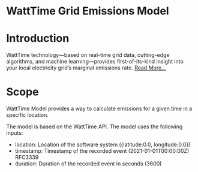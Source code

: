 # WattTime Grid Emissions Model

# Introduction

WattTime technology—based on real-time grid data, cutting-edge algorithms, and machine learning—provides first-of-its-kind insight into your local electricity grid’s marginal emissions rate. [Read More...](https://www.watttime.org/api-documentation/#introduction)


# Scope 

WattTime Model provides a way to calculate emissions for a given time in a specific location. 

The model is based on the WattTime API. The model uses the following inputs:
* location: Location of the software system ({latitude:0.0, longitude:0.0})
* timestamp: Timestamp of the recorded event (2021-01-01T00:00:00Z) RFC3339
* duration: Duration of the recorded event in seconds (3600)
